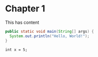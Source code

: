 # Chapter 1
This has content

```java
public static void main(String[] args) {
  System.out.println("Hello, World!");
}
```

```{code-block} java
int x = 5;
```

